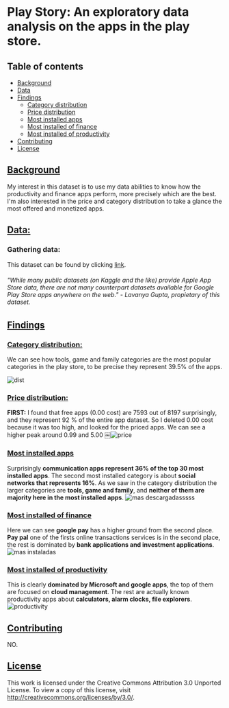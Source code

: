 # Play Story: An exploratory data analysis on the apps in the play store.

## Table of contents
* [Background](#Background)
* [Data](#Data)
* [Findings](#Findings)
	 * [Category distribution](#Category-distribution)
	 * [Price distribution](#Price-distribution)
	 * [Most installed apps](#Most-installed-apps)
	 * [Most installed of finance](#Most-installed-of-finance)
	 * [Most installed of productivity](#Most-installed-of-productivity)
* [Contributing](#Contributing)
* [License](#License)

## [Background](#Table-of-contents)
My interest in this dataset is to use my data abilities to know how the productivity and finance apps perform, more precisely which are the best. I'm also interested in the price and category distribution to take a glance the most offered and monetized apps.

## [Data:](#Table-of-contents)
### Gathering data:
This dataset can be found by clicking [link](https://www.kaggle.com/lava18/google-play-store-apps).
###### "While many public datasets (on Kaggle and the like) provide Apple App Store data, there are not many counterpart datasets available for Google Play Store apps anywhere on the web." - Lavanya Gupta, propietary of this dataset.

## [Findings](#Table-of-contents) 
### [Category distribution:](#Table-of-contents) 
We can see how tools, game and family categories are the most popular categories in the play store, to be precise they represent 39.5% of the apps.

![dist](https://user-images.githubusercontent.com/58957744/98837711-e5e10600-2408-11eb-83dd-63c0e50df051.png)

### [Price distribution:](#Table-of-contents) 
**FIRST:** I found that free apps (0.00 cost) are 7593 out of 8197 surprisingly, and they represent 92 % of the entire app dataset.
So I deleted 0.00 cost because it was too high, and looked for the priced apps.
We can see a higher peak around 0.99 and 5.00
￼![price](https://user-images.githubusercontent.com/58957744/98838994-969bd500-240a-11eb-903e-7a449038efe5.png)

### [Most installed apps](#Table-of-contents)
Surprisingly **communication apps represent 36% of the top 30 most installed apps**. The second most installed category is about **social networks that represents 16%**. As we saw in the category distribution the larger categories are **tools, game and family**, and **neither of them are majority here in the most installed apps**.
![mas descargadasssss](https://user-images.githubusercontent.com/58957744/98959613-12f4ed80-24c9-11eb-8813-caf3a18bc475.png)

### [Most installed of finance](#Table-of-contents)
Here we can see **google pay** has a higher ground from the second place. **Pay pal** one of the firsts online transactions services is in the second place, the rest is dominated by **bank applications and investment applications**.
![mas instaladas](https://user-images.githubusercontent.com/58957744/98959875-5a7b7980-24c9-11eb-9289-4649ef4cb125.png)


### [Most installed of productivity](#Table-of-contents)
This is clearly **dominated by Microsoft and google apps**, the top of them are focused on **cloud management**. The rest are actually known productivity apps about **calculators, alarm clocks, file explorers**.
![productivity](https://user-images.githubusercontent.com/58957744/98960002-7b43cf00-24c9-11eb-9b3b-533b71ebaa32.png)

## [Contributing](#Table-of-contents)
NO.

## [License](#Table-of-contents)
This work is licensed under the Creative Commons Attribution 3.0 Unported License. To view a copy of this license, visit http://creativecommons.org/licenses/by/3.0/.
